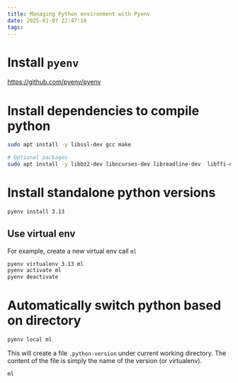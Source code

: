 ```yaml
---
title: Managing Python environment with Pyenv
date: 2025-01-07 22:47:18
tags:
---
```



# Install `pyenv`
https://github.com/pyenv/pyenv

# Install dependencies to compile python

```sh
sudo apt install -y libssl-dev gcc make

# Optional packages
sudo apt install -y libbz2-dev libncurses-dev libreadline-dev  libffi-dev libsqlite3-dev liblzma-dev tk-dev
```

# Install standalone python versions

```sh
pyenv install 3.13
```

## Use virtual env
For example, create a new virtual env call `ml`

```sh
pyenv virtualenv 3.13 ml
pyenv activate ml
pyenv deactivate
```

# Automatically switch python based on directory

```sh
pyenv local ml
```

This will create a file `.python-version` under current working directory. The content of the file is simply the name of the version (or virtualenv).

```sh
ml
```
